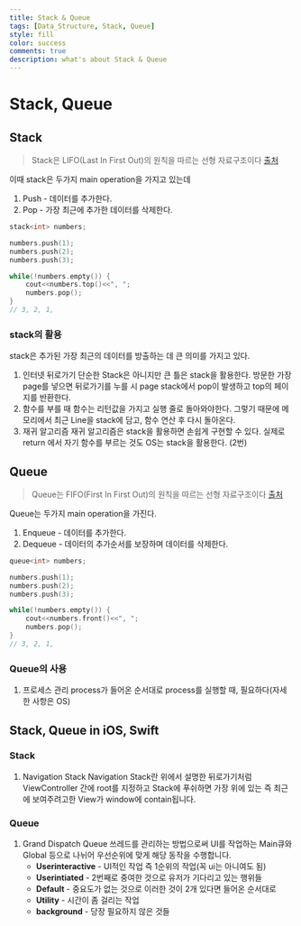 ```yaml
---
title: Stack & Queue
tags: [Data_Structure, Stack, Queue]
style: fill
color: success
comments: true
description: what's about Stack & Queue
---
```

# Stack, Queue
## Stack
> Stack은 LIFO(Last In First Out)의 원칙을 따르는 선형 자료구조이다
> [출처](https://www.geeksforgeeks.org/stack-data-structure/)

이때 stack은 두가지 main operation을 가지고 있는데
1. Push - 데이터를 추가한다.
2. Pop - 가장 최근에 추가한 데이터를 삭제한다.
~~~ c++
stack<int> numbers;

numbers.push(1);
numbers.push(2);
numbers.push(3);

while(!numbers.empty()) {
	cout<<numbers.top()<<", ";
	numbers.pop();
}
// 3, 2, 1, 
~~~
### stack의 활용
stack은 추가된 가장 최근의 데이터를 방출하는 데 큰 의미를 가지고 있다.
1. 인터넷 뒤로가기
	단순한 Stack은 아니지만 큰 틀은 stack을 활용한다.
	방문한 가장 page를 넣으면 뒤로가기를 누를 시 page stack에서 pop이 발생하고 top의 페이지를 반환한다.
2. 함수를 부를 때
	함수는 리턴값을 가지고 실행 줄로 돌아와야한다. 그렇기 때문에 메모리에서 최근 Line을 stack에 담고, 함수 연산 후 다시 돌아온다.
3. 재귀 알고리즘
	재귀 알고리즘은 stack을 활용하면 손쉽게 구현할 수 있다.
	실제로 return 에서 자기 함수를 부르는 것도 OS는 stack을 활용한다. (2번)

## Queue
>Queue는 FIFO(First In First Out)의 원칙을 따르는 선형 자료구조이다
>[출처](https://www.geeksforgeeks.org/queue-data-structure/)

Queue는 두가지 main operation을 가진다.
1. Enqueue - 데이터를 추가한다.
2. Dequeue - 데이터의 추가순서를 보장하며 데이터를 삭제한다.

~~~ c++
queue<int> numbers;

numbers.push(1);
numbers.push(2);
numbers.push(3);

while(!numbers.empty()) {
	cout<<numbers.front()<<", ";
	numbers.pop();
}
// 3, 2, 1, 
~~~
### Queue의 사용
1. 프로세스 관리
	process가 들어온 순서대로 process를 실행할 때, 필요하다(자세한 사항은 OS)

## Stack, Queue in iOS, Swift
### Stack
1. Navigation Stack
	Navigation Stack란 위에서 설명한 뒤로가기처럼 ViewController 간에 root를 지정하고 Stack에 푸쉬하면 가장 위에 있는 즉 최근에 보여주려고한 View가 window에 contain됩니다.

### Queue
1. Grand Dispatch Queue
	쓰레드를 관리하는 방법으로써 UI를 작업하는 Main큐와 Global 등으로 나뉘어 우선순위에 맞게 해당 동작을 수행합니다.
	- **Userinteractive** - UI적인 작업 즉 1순위의 작업(꼭 ui는 아니여도 됨)
	- **Userintiated** - 2번째로 중여한 것으로 유저가 기다리고 있는 행위들
	- **Default** - 중요도가 없는 것으로 이러한 것이 2개 있다면 들어온 순서대로
	- **Utility** - 시간이 좀 걸리는 작업
	- **background** - 당장 필요하지 않은 것들
